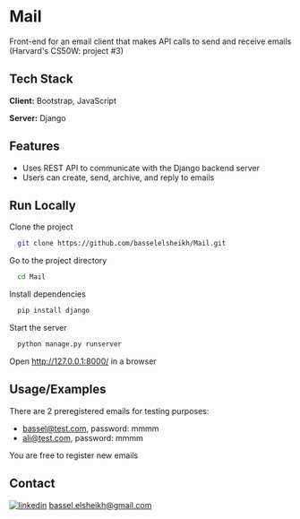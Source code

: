 
#  Mail

Front-end for an email client that makes API calls to send and receive emails (Harvard's CS50W: project #3)


## Tech Stack

**Client:** Bootstrap, JavaScript

**Server:** Django


## Features

- Uses REST API to communicate with the Django backend server
- Users can create, send, archive, and reply to emails


## Run Locally

Clone the project

```bash
  git clone https://github.com/basselelsheikh/Mail.git
```

Go to the project directory

```bash
  cd Mail
```

Install dependencies

```bash
  pip install django
```

Start the server

```bash
  python manage.py runserver
```


  Open http://127.0.0.1:8000/ in a browser

## Usage/Examples

There are 2 preregistered emails for testing purposes:  
- bassel@test.com, password: mmmm  
- ali@test.com, password: mmmm

You are free to register new emails

## Contact
[![linkedin](https://img.shields.io/badge/linkedin-0A66C2?style=for-the-badge&logo=linkedin&logoColor=white)](https://www.linkedin.com/in/bassel-el-sheikh/)
bassel.elsheikh@gmail.com
